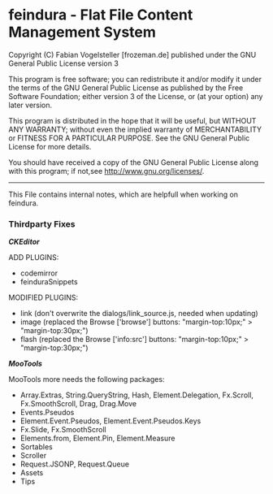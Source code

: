 feindura - Flat File Content Management System
==============================================
Copyright (C) Fabian Vogelsteller [frozeman.de]
published under the GNU General Public License version 3

This program is free software;
you can redistribute it and/or modify it under the terms of the GNU General Public License as published by
the Free Software Foundation; either version 3 of the License, or (at your option) any later version.

This program is distributed in the hope that it will be useful, but WITHOUT ANY WARRANTY;
without even the implied warranty of MERCHANTABILITY or FITNESS FOR A PARTICULAR PURPOSE.
See the GNU General Public License for more details.

You should have received a copy of the GNU General Public License along with this program;
if not,see <http://www.gnu.org/licenses/>.
_____________________________________________

This File contains internal notes, which are helpfull when working on feindura.


### Thirdparty Fixes

***CKEditor***

ADD PLUGINS:

- codemirror
- feinduraSnippets

MODIFIED PLUGINS:

- link (don't overwrite the dialogs/link_source.js, needed when updating)
- image (replaced the Browse ['browse'] buttons: "margin-top:10px;" > "margin-top:30px;")
- flash (replaced the Browse ['info:src'] buttons: "margin-top:10px;" > "margin-top:30px;")


***MooTools***

MooTools more needs the following packages:

- Array.Extras, String.QueryString, Hash, Element.Delegation, Fx.Scroll, Fx.SmoothScroll, Drag, Drag.Move
- Events.Pseudos
- Element.Event.Pseudos, Element.Event.Pseudos.Keys
- Fx.Slide, Fx.SmoothScroll
- Elements.from, Element.Pin, Element.Measure
- Sortables
- Scroller
- Request.JSONP, Request.Queue
- Assets
- Tips